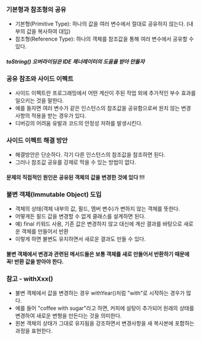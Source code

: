 ### 기본형과 참조형의 공유
- 기본형(Primitive Type): 하나의 값을 여러 변수에서 절대로 공유하지 않는다. (내부의 값을 복사하여 대입)
- 참조형(Reference Type): 하나의 객체를 참조값을 통해 여러 변수에서 공유할 수 있다.

#### _toString() 오버라이딩은 IDE 제너레이터의 도움을 받아 만들자_

### 공유 참조와 사이드 이펙트
- 사이드 이펙트란 프로그래밍에서 어떤 계산이 주된 작업 외에 추가적인 부수 효과를 일으키는 것을 말한다.
- 예를 들자면 여러 변수가 같은 인스턴스의 참조값을 공유함으로써 원치 않는 변경 사항의 적용을 받는 경우가 있다.
- 디버깅의 어려움 유발과 코드의 안정성 저하를 발생시킨다.

### 사이드 이펙트 해결 방안
- 해결방안은 단순하다. 각기 다른 인스턴스의 참조값을 참조하면 된다.
- 그러나 참조값 공유를 강제로 막을 수 있는 방법이 없다.

#### 문제의 직접적인 원인은 공유된 객체의 값을 변경한 것에 있다 !!!

### 불변 객체(Immutable Object) 도입
- 객체의 상태(객체 내부의 값, 필드, 멤버 변수)가 변하지 않는 객체를 뜻한다.
- 어떻게든 필드 값을 변경할 수 없게 클래스를 설계하면 된다. 
- 예) final 키워드 사용, 기존 값은 변경하지 않고 대신에 계산 결과를 바탕으로 새로운 객체를 만들어서 반환
- 이렇게 하면 불변도 유지하면서 새로운 결과도 만들 수 있다.

#### 불변 객체에서 변경과 관련된 메서드들은 보통 객체를 새로 만들어서 반환하기 때문에 꼭! 반환 값을 받아야 한다.

### 참고 - withXxx()
- 불변 객체에서 값을 변경하는 경우 withYear()처럼 "with"로 시작하는 경우가 많다.
- 예를 들어 "coffee with sugar"라고 하면, 커피에 설탕이 추가되어 원래의 상태를 변경하여 새로운 변형을 만든다는 것을 의미한다.
- 원본 객체의 상태가 그대로 유지됨을 강조하면서 변경사항을 새 복사본에 포함하는 과정을 표현한다.
